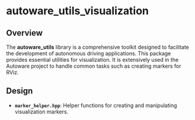 # autoware_utils_visualization

## Overview

The **autoware_utils** library is a comprehensive toolkit designed to facilitate the development of autonomous driving applications.
This package provides essential utilities for visualization.
It is extensively used in the Autoware project to handle common tasks such as creating markers for RViz.

## Design

- **`marker_helper.hpp`**: Helper functions for creating and manipulating visualization markers.
